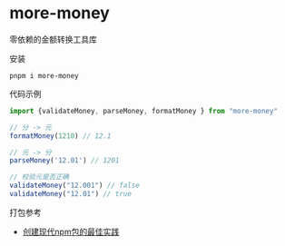 # more-money

零依赖的金额转换工具库

安装

```
pnpm i more-money
```

代码示例

```js
import {validateMoney, parseMoney, formatMoney } from "more-money"

// 分 -> 元
formatMoney(1210) // 12.1

// 元 -> 分
parseMoney('12.01') // 1201

// 校验元是否正确
validateMoney("12.001") // false
validateMoney("12.01") // true
```

打包参考

- [创建现代npm包的最佳实践](https://mp.weixin.qq.com/s/3YQl0o0GrnqL5tv1SHu3og)